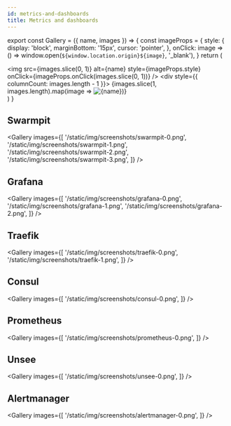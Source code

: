 ```yaml
---
id: metrics-and-dashboards
title: Metrics and dashboards
---
```


export const Gallery = ({ name, images }) => {
  const imageProps = {
    style: {
      display: 'block',
      marginBottom: '15px',
      cursor: 'pointer',
    },
    onClick: image => () => window.open(`${window.location.origin}${image}`, '_blank'),
  }
  return (
    <div>
      <img
        src={images.slice(0, 1)}
        alt={name}
        style={imageProps.style}
        onClick={imageProps.onClick(images.slice(0, 1))}
      />
      <div style={{ columnCount: images.length - 1 }}>
        {images.slice(1, images.length).map(image => <img
          key={image}
          src={image}
          alt={name}
          style={imageProps.style}
          onClick={imageProps.onClick(image)}
          />)}
      </div>
    </div>
  )
}

## Swarmpit
<Gallery 
  images={[
    '/static/img/screenshots/swarmpit-0.png',
    '/static/img/screenshots/swarmpit-1.png',
    '/static/img/screenshots/swarmpit-2.png',
    '/static/img/screenshots/swarmpit-3.png',
  ]} />

## Grafana
<Gallery
  images={[
    '/static/img/screenshots/grafana-0.png',
    '/static/img/screenshots/grafana-1.png',
    '/static/img/screenshots/grafana-2.png',
  ]} />

## Traefik
<Gallery
  images={[
    '/static/img/screenshots/traefik-0.png',
    '/static/img/screenshots/traefik-1.png',
  ]} />

## Consul
<Gallery
  images={[
    '/static/img/screenshots/consul-0.png',
  ]} />

## Prometheus
<Gallery
  images={[
    '/static/img/screenshots/prometheus-0.png',
  ]} />

## Unsee
<Gallery
  images={[
    '/static/img/screenshots/unsee-0.png',
  ]} />

## Alertmanager
<Gallery
  images={[
    '/static/img/screenshots/alertmanager-0.png',
  ]} />
